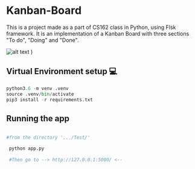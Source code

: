# Kanban-Board

This is a project made as a part of CS162 class in Python, using Flsk framework. It is an implementation of a Kanban Board with three sections "To do", "Doing" and "Done". 

![alt text](https://user-images.githubusercontent.com/23430375/54442584-a63ab600-471d-11e9-8d43-a8377cd64746.png)
)

## Virtual Environment setup 💻

```python
python3.6 -m venv .venv
source .venv/bin/activate
pip3 install -r requirements.txt
```

## Running the app 
```python

#from the directory '.../Test/'

 python app.py
 
 #Then go to --> http://127.0.0.1:5000/ <--
 ```
 
 
  
